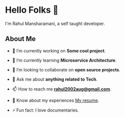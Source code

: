 

<!--
**rahulmansharamani14/rahulmansharamani14** is a ✨ _special_ ✨ repository because its `README.md` (this file) appears on your GitHub profile.

Here are some ideas to get you started:

- 🔭 I’m currently working on ...
- 🌱 I’m currently learning ...
- 👯 I’m looking to collaborate on ...
- 🤔 I’m looking for help with ...
- 💬 Ask me about ...
- 📫 How to reach me: ...
- 😄 Pronouns: ...
- ⚡ Fun fact: ...
-->


# Hello Folks 👋
I'm Rahul Mansharamani, a self taught developer.

## About Me

- 🔭 I’m currently working on **Some cool project**.

- 🌱 I’m currently learning **Microservice Architecture**.

- 👯 I’m looking to collaborate on **open source projects**.

- 💬 Ask me about **anything related to Tech**.

- 📫 How to reach me **rahul2002aug@gmail.com**.

- 📄 Know about my experiences [My resume](https://drive.google.com/file/d/1-yCQoHSBeBfLCUlTt7D-w9xf1qrIdJqP/view?usp=sharing).

- ⚡ Fun fact: I love documentaries.



